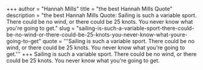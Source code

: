 +++
author = "Hannah Mills"
title = "the best Hannah Mills Quote"
description = "the best Hannah Mills Quote: Sailing is such a variable sport. There could be no wind, or there could be 25 knots. You never know what you're going to get."
slug = "sailing-is-such-a-variable-sport-there-could-be-no-wind-or-there-could-be-25-knots-you-never-know-what-youre-going-to-get"
quote = '''Sailing is such a variable sport. There could be no wind, or there could be 25 knots. You never know what you're going to get.'''
+++
Sailing is such a variable sport. There could be no wind, or there could be 25 knots. You never know what you're going to get.
